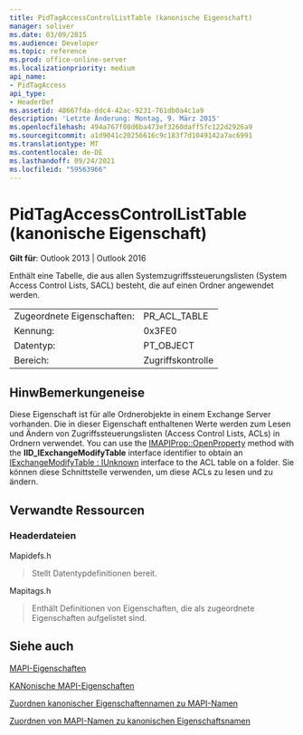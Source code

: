 ```yaml
---
title: PidTagAccessControlListTable (kanonische Eigenschaft)
manager: soliver
ms.date: 03/09/2015
ms.audience: Developer
ms.topic: reference
ms.prod: office-online-server
ms.localizationpriority: medium
api_name:
- PidTagAccess
api_type:
- HeaderDef
ms.assetid: 48667fda-ddc4-42ac-9231-761db0a4c1a9
description: 'Letzte Änderung: Montag, 9. März 2015'
ms.openlocfilehash: 494a767f08d6ba473ef3260daff5fc122d2926a9
ms.sourcegitcommit: a1d9041c20256616c9c183f7d1049142a7ac6991
ms.translationtype: MT
ms.contentlocale: de-DE
ms.lasthandoff: 09/24/2021
ms.locfileid: "59563966"
---
```

# <a name="pidtagaccesscontrollisttable-canonical-property"></a>PidTagAccessControlListTable (kanonische Eigenschaft)

  
  
**Gilt für**: Outlook 2013 | Outlook 2016 
  
Enthält eine Tabelle, die aus allen Systemzugriffssteuerungslisten (System Access Control Lists, SACL) besteht, die auf einen Ordner angewendet werden.
  
|||
|:-----|:-----|
|Zugeordnete Eigenschaften:  <br/> |PR_ACL_TABLE  <br/> |
|Kennung:  <br/> |0x3FE0  <br/> |
|Datentyp:  <br/> |PT_OBJECT  <br/> |
|Bereich:  <br/> |Zugriffskontrolle  <br/> |
   
## <a name="remarks"></a>HinwBemerkungeneise

Diese Eigenschaft ist für alle Ordnerobjekte in einem Exchange Server vorhanden. Die in dieser Eigenschaft enthaltenen Werte werden zum Lesen und Ändern von Zugriffssteuerungslisten (Access Control Lists, ACLs) in Ordnern verwendet. You can use the [IMAPIProp::OpenProperty](imapiprop-openproperty.md) method with the **IID_IExchangeModifyTable** interface identifier to obtain an [IExchangeModifyTable : IUnknown](iexchangemodifytableiunknown.md) interface to the ACL table on a folder. Sie können diese Schnittstelle verwenden, um diese ACLs zu lesen und zu ändern. 
  
## <a name="related-resources"></a>Verwandte Ressourcen

### <a name="header-files"></a>Headerdateien

Mapidefs.h
  
> Stellt Datentypdefinitionen bereit.
    
Mapitags.h
  
> Enthält Definitionen von Eigenschaften, die als zugeordnete Eigenschaften aufgelistet sind.
    
## <a name="see-also"></a>Siehe auch



[MAPI-Eigenschaften](mapi-properties.md)
  
[KANonische MAPI-Eigenschaften](mapi-canonical-properties.md)
  
[Zuordnen kanonischer Eigenschaftennamen zu MAPI-Namen](mapping-canonical-property-names-to-mapi-names.md)
  
[Zuordnen von MAPI-Namen zu kanonischen Eigenschaftsnamen](mapping-mapi-names-to-canonical-property-names.md)

